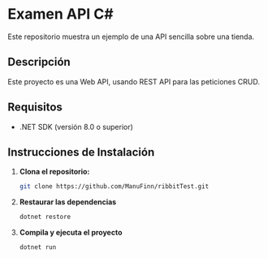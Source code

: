 # Examen API C#

Este repositorio muestra un ejemplo de una API sencilla sobre una tienda.

## Descripción

Este proyecto es una Web API, usando REST API para las peticiones CRUD.

## Requisitos

- .NET SDK (versión 8.0 o superior)

## Instrucciones de Instalación

1. **Clona el repositorio:**
   ```sh
   git clone https://github.com/ManuFinn/ribbitTest.git

2. **Restaurar las dependencias**
   ```sh
   dotnet restore

3. **Compila y ejecuta el proyecto**
   ```sh
   dotnet run
